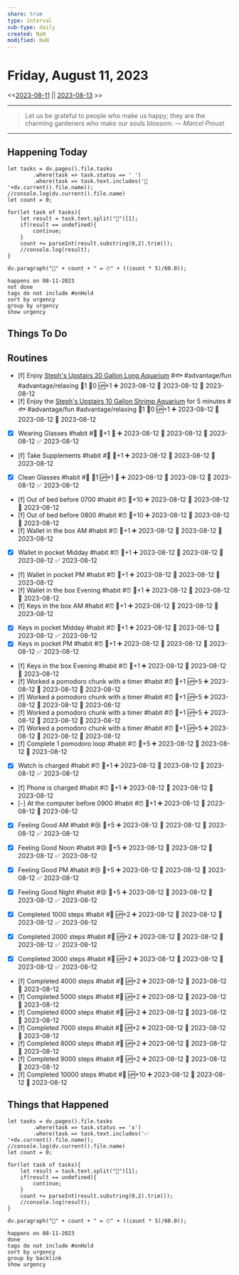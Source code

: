 ```yaml
---
share: true
type: interval
sub-type: daily
created: NaN 
modified: NaN
---
```

# Friday, August 11, 2023
<<[2023-08-11](2023-08-11.md) || [2023-08-13](2023-08-13.md) >>

---

> Let us be grateful to people who make us happy; they are the charming gardeners who make our souls blossom.
> — <cite>Marcel Proust</cite>

---
## Happening Today
```dataviewjs
let tasks = dv.pages().file.tasks
		.where(task => task.status == ' ')
		.where(task => task.text.includes('🛫 '+dv.current().file.name));
//console.log(dv.current().file.name)
let count = 0;

for(let task of tasks){
	let result = task.text.split("🍅")[1];
	if(result == undefined){
		continue;
	}
	count += parseInt(result.substring(0,2).trim());
	//console.log(result);
}

dv.paragraph("🍅" + count + " = ⏱" + ((count * 5)/60.0));
```

```tasks
happens on 08-11-2023
not done
tags do not include #onHold
sort by urgency
group by urgency
show urgency
```

## Things To Do






















## Routines








- [f] Enjoy [Steph's Upstairs 20 Gallon Long Aquarium](Steph's%20Upstairs%2020%20Gallon%20Long%20Aquarium.md) #🐟 #advantage/fun #advantage/relaxing 🍅1 🥄0 🆙+1 ➕ 2023-08-12 🛫 2023-08-12 📅 2023-08-12
- [f] Enjoy the [Steph's Upstairs 10 Gallon Shrimp Aquarium](Steph's%20Upstairs%2010%20Gallon%20Shrimp%20Aquarium.md) for 5 minutes #🐟 #advantage/fun #advantage/relaxing 🍅1 🥄0 🆙+1 ➕ 2023-08-12 🛫 2023-08-12 📅 2023-08-12






















- [x] Wearing Glasses #habit #👴 🥄+1 🔺 ➕ 2023-08-12 🛫 2023-08-12 📅 2023-08-12 ✅ 2023-08-12
- [f] Take Supplements #habit #👴 🥄+1 ➕ 2023-08-12 🛫 2023-08-12 📅 2023-08-12
- [x] Clean Glasses #habit #👴 🥄1 🆙+1 🔺 ➕ 2023-08-12 🛫 2023-08-12 📅 2023-08-12 ✅ 2023-08-12






- [f] Out of bed before 0700 #habit #⏰ 🥄+10 ➕ 2023-08-12 🛫 2023-08-12 📅 2023-08-12
- [f] Out of bed before 0800 #habit #⏰ 🥄+10 ➕ 2023-08-12 🛫 2023-08-12 📅 2023-08-12
- [f] Wallet in the box AM #habit #⏰ 🥄+1 ➕ 2023-08-12 🛫 2023-08-12 📅 2023-08-12
- [x] Wallet in pocket Midday #habit #⏰ 🥄+1 ➕ 2023-08-12 🛫 2023-08-12 📅 2023-08-12 ✅ 2023-08-12
- [f] Wallet in pocket PM #habit #⏰ 🥄+1 ➕ 2023-08-12 🛫 2023-08-12 📅 2023-08-12
- [f] Wallet in the box Evening #habit #⏰ 🥄+1 ➕ 2023-08-12 🛫 2023-08-12 📅 2023-08-12
- [f] Keys in the box AM #habit #⏰ 🥄+1 ➕ 2023-08-12 🛫 2023-08-12 📅 2023-08-12
- [x] Keys in pocket Midday #habit #⏰ 🥄+1 ➕ 2023-08-12 🛫 2023-08-12 📅 2023-08-12 ✅ 2023-08-12
- [x] Keys in pocket PM #habit #⏰ 🥄+1 ➕ 2023-08-12 🛫 2023-08-12 📅 2023-08-12 ✅ 2023-08-12
- [f] Keys in the box Evening #habit #⏰ 🥄+1 ➕ 2023-08-12 🛫 2023-08-12 📅 2023-08-12
- [f] Worked a pomodoro chunk with a timer #habit #⏰ 🥄+1 🆙+5 ➕ 2023-08-12 🛫 2023-08-12 📅 2023-08-12
- [f] Worked a pomodoro chunk with a timer #habit #⏰ 🥄+1 🆙+5 ➕ 2023-08-12 🛫 2023-08-12 📅 2023-08-12
- [f] Worked a pomodoro chunk with a timer #habit #⏰ 🥄+1 🆙+5 ➕ 2023-08-12 🛫 2023-08-12 📅 2023-08-12
- [f] Worked a pomodoro chunk with a timer #habit #⏰ 🥄+1 🆙+5 ➕ 2023-08-12 🛫 2023-08-12 📅 2023-08-12
- [f] Complete 1 pomodoro loop #habit #⏰ 🥄+5 ➕ 2023-08-12 🛫 2023-08-12 📅 2023-08-12
- [x] Watch is charged #habit #⏰ 🥄+1 ➕ 2023-08-12 🛫 2023-08-12 📅 2023-08-12 ✅ 2023-08-12
- [f] Phone is charged #habit #⏰ 🥄+1 ➕ 2023-08-12 🛫 2023-08-12 📅 2023-08-12
- [-] At the computer before 0900 #habit #⏰ 🥄+1 ➕ 2023-08-12 🛫 2023-08-12 📅 2023-08-12


- [x] Feeling Good AM #habit #😢 🥄+5 ➕ 2023-08-12 🛫 2023-08-12 📅 2023-08-12 ✅ 2023-08-12
- [x] Feeling Good Noon #habit #😢 🥄+5 ➕ 2023-08-12 🛫 2023-08-12 📅 2023-08-12 ✅ 2023-08-12
- [x] Feeling Good PM #habit #😢 🥄+5 ➕ 2023-08-12 🛫 2023-08-12 📅 2023-08-12 ✅ 2023-08-12
- [x] Feeling Good Night #habit #😢 🥄+5 ➕ 2023-08-12 🛫 2023-08-12 📅 2023-08-12 ✅ 2023-08-12


- [x] Completed 1000 steps #habit #💪 🆙+2 ➕ 2023-08-12 🛫 2023-08-12 📅 2023-08-12 ✅ 2023-08-12
- [x] Completed 2000 steps #habit #💪 🆙+2 ➕ 2023-08-12 🛫 2023-08-12 📅 2023-08-12 ✅ 2023-08-12
- [x] Completed 3000 steps #habit #💪 🆙+2 ➕ 2023-08-12 🛫 2023-08-12 📅 2023-08-12 ✅ 2023-08-12
- [f] Completed 4000 steps #habit #💪 🆙+2 ➕ 2023-08-12 🛫 2023-08-12 📅 2023-08-12
- [f] Completed 5000 steps #habit #💪 🆙+2 ➕ 2023-08-12 🛫 2023-08-12 📅 2023-08-12
- [f] Completed 6000 steps #habit #💪 🆙+2 ➕ 2023-08-12 🛫 2023-08-12 📅 2023-08-12
- [f] Completed 7000 steps #habit #💪 🆙+2 ➕ 2023-08-12 🛫 2023-08-12 📅 2023-08-12
- [f] Completed 8000 steps #habit #💪 🆙+2 ➕ 2023-08-12 🛫 2023-08-12 📅 2023-08-12
- [f] Completed 9000 steps #habit #💪 🆙+2 ➕ 2023-08-12 🛫 2023-08-12 📅 2023-08-12
- [f] Completed 10000 steps #habit #💪 🆙+10 ➕ 2023-08-12 🛫 2023-08-12 📅 2023-08-12


















## Things that Happened
```dataviewjs
let tasks = dv.pages().file.tasks
		.where(task => task.status == 'x')
		.where(task => task.text.includes('✅ '+dv.current().file.name));
//console.log(dv.current().file.name)
let count = 0;

for(let task of tasks){
	let result = task.text.split("🍅")[1];
	if(result == undefined){
		continue;
	}
	count += parseInt(result.substring(0,2).trim());
	//console.log(result);
}

dv.paragraph("🍅" + count + " = ⏱" + ((count * 5)/60.0));
```


```tasks
happens on 08-11-2023
done
tags do not include #onHold
sort by urgency
group by backlink
show urgency
```